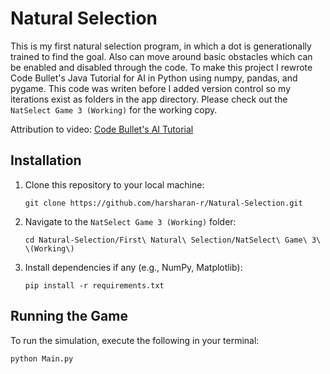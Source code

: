 # Natural Selection

This is my first natural selection program, in which a dot is generationally trained to find the goal. Also can move around basic obstacles which can be enabled and disabled through the code. To make this project I rewrote Code Bullet's Java Tutorial for AI in Python using numpy, pandas, and pygame. This code was writen before I added version control so my iterations exist as folders in the app directory. Please check out the `NatSelect Game 3 (Working)` for the working copy. 

Attribution to video: [Code Bullet's AI Tutorial](https://www.youtube.com/watch?v=BOZfhUcNiqk&pp=ygUUY29kZSBidWxsZXQgdHV0b3JpYWw%3D)

## Installation

1. Clone this repository to your local machine:
    ```
    git clone https://github.com/harsharan-r/Natural-Selection.git
    ```

2. Navigate to the `NatSelect Game 3 (Working)` folder:
    ```
    cd Natural-Selection/First\ Natural\ Selection/NatSelect\ Game\ 3\ \(Working\)
    ```

3. Install dependencies if any (e.g., NumPy, Matplotlib):
    ```
    pip install -r requirements.txt
    ```

## Running the Game

To run the simulation, execute the following in your terminal:

```
python Main.py
```